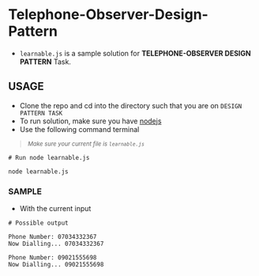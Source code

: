 # Telephone-Observer-Design-Pattern

- `learnable.js` is a sample solution for **TELEPHONE-OBSERVER DESIGN PATTERN** Task.

## USAGE

- Clone the repo and cd into the directory such that you are on `DESIGN PATTERN TASK`
- To run solution, make sure you have [nodejs](https://nodejs.org/en/download/)
- Use the following command terminal 

> <sub>_Make sure your current file is `learnable.js`_</sub>
```
# Run node learnable.js

node learnable.js
```

### SAMPLE

- With the current input

```
# Possible output

Phone Number: 07034332367
Now Dialling... 07034332367

Phone Number: 09021555698
Now Dialling... 09021555698
```
